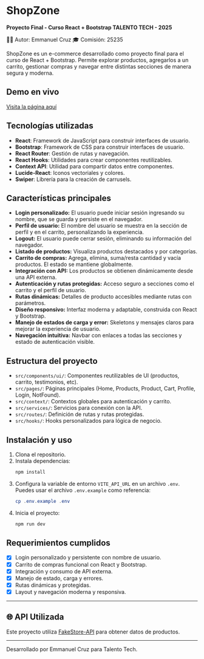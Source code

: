 # ShopZone

**Proyecto Final - Curso React + Bootstrap TALENTO TECH - 2025**

👩‍💻 Autor: Emmanuel Cruz
🎓 Comisión: 25235

ShopZone es un e-commerce desarrollado como proyecto final para el curso de React + Bootstrap. Permite explorar productos, agregarlos a un carrito, gestionar compras y navegar entre distintas secciones de manera segura y moderna.

## Demo en vivo

[Visita la página aquí](https://shop-zone-ecommerce.vercel.app/)

## Tecnologías utilizadas

- **React**: Framework de JavaScript para construir interfaces de usuario.
- **Bootstrap**: Framework de CSS para construir interfaces de usuario.
- **React Router**: Gestión de rutas y navegación.
- **React Hooks**: Utilidades para crear componentes reutilizables.
- **Context API**: Utilidad para compartir datos entre componentes.
- **Lucide-React**: Iconos vectoriales y colores.
- **Swiper**: Librería para la creación de carrusels.

## Características principales

- **Login personalizado:** El usuario puede iniciar sesión ingresando su nombre, que se guarda y persiste en el navegador.
- **Perfil de usuario:** El nombre del usuario se muestra en la sección de perfil y en el carrito, personalizando la experiencia.
- **Logout:** El usuario puede cerrar sesión, eliminando su información del navegador.
- **Listado de productos:** Visualiza productos destacados y por categorías.
- **Carrito de compras:** Agrega, elimina, suma/resta cantidad y vacía productos. El estado se mantiene globalmente.
- **Integración con API:** Los productos se obtienen dinámicamente desde una API externa.
- **Autenticación y rutas protegidas:** Acceso seguro a secciones como el carrito y el perfil de usuario.
- **Rutas dinámicas:** Detalles de producto accesibles mediante rutas con parámetros.
- **Diseño responsivo:** Interfaz moderna y adaptable, construida con React y Bootstrap.
- **Manejo de estados de carga y error:** Skeletons y mensajes claros para mejorar la experiencia de usuario.
- **Navegación intuitiva:** Navbar con enlaces a todas las secciones y estado de autenticación visible.

## Estructura del proyecto

- `src/components/ui/`: Componentes reutilizables de UI (productos, carrito, testimonios, etc).
- `src/pages/`: Páginas principales (Home, Products, Product, Cart, Profile, Login, NotFound).
- `src/context/`: Contextos globales para autenticación y carrito.
- `src/services/`: Servicios para conexión con la API.
- `src/routes/`: Definición de rutas y rutas protegidas.
- `src/hooks/`: Hooks personalizados para lógica de negocio.

## Instalación y uso

1. Clona el repositorio.
2. Instala dependencias:
   ```powershell
   npm install
   ```
3. Configura la variable de entorno `VITE_API_URL` en un archivo `.env`. Puedes usar el archivo `.env.example` como referencia:
   ```powershell
   cp .env.example .env
   ```
4. Inicia el proyecto:
   ```powershell
   npm run dev
   ```

## Requerimientos cumplidos

- [x] Login personalizado y persistente con nombre de usuario.
- [x] Carrito de compras funcional con React y Bootstrap.
- [x] Integración y consumo de API externa.
- [x] Manejo de estado, carga y errores.
- [x] Rutas dinámicas y protegidas.
- [x] Layout y navegación moderna y responsiva.

---

## 🌐 API Utilizada

Este proyecto utiliza [FakeStore-API](https://fakestoreapi.com/) para obtener datos de productos.

---

Desarrollado por Emmanuel Cruz para Talento Tech.

